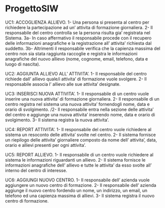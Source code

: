 # ProgettoSIW

UC1: ACCOGLIENZA ALLIEVO.
1- Una persona si presenta al centro per richiedere la partecipazione ad un’ attivita di formazione giornaliera.
2- Il responsabile del centro controlla se la persona risulta gia’ registrata nel Sistema.
3a- In caso affermativo il responsabile procede con il recupero delle informazioni anagrafiche e la registrazione all’ attivita’ richiesta dal suddetto.
3b- Altrimenti il responsabile verifica che la capienza massima del centro non sia stata raggiunta raccoglie e registra le informazioni anagrafiche del nuovo allievo (nome, cognome, email, telefono, data e luogo di nascita).

UC2: AGGIUNTA ALLIEVO ALL’ ATTIVITA’.
1- Il responsabile del centro richiede dall’ allievo quale/i attivita’ di formazione vuole svolgere.
2- Il responsabile associa l’ allievo alle sue attivita’ designate.

UC3: INSERISCI NUOVA ATTIVITA’.
1- Il responsabile di un centro vuole inserire una nuova attivita’ di formazione giornaliera.
2- Il responsabile di un centro registra nel sistema una nuova attivita’ fornendogli nome, data e orario di svolgimento.
/2- Il responsabile entra nella sezione delle attivita’ del centro e aggiunge una nuova attivita’ inserendo nome, data e orario di svolgimento.
3- Il sistema registra la nuova attivita’.

UC4: REPORT ATTIVITA’.
1- Il responsabile del centro vuole richiedere al sistema un resoconto delle attivita’ svolte nel centro.
2- Il sistema fornisce un riepilogo delle attivita’ giornaliere composto da nome dell’ attivita’, data, orario e allievi presenti per ogni attivita’.

UC5: REPORT ALLIEVO.
1- Il responsabile di un centro vuole richiedere al sistema le informazioni riguardanti un allievo.
2- Il sistema fornisce le informazioni anagrafiche dell’ allievo e tutte le attivita’ da esso svolte all’ interno del centro di interesse.

UC6: AGGIUNGI NUOVO CENTRO.
1- Il responsabile dell’ azienda vuole aggiungere un nuovo centro di formazione.
2- Il responsabile dell’ azienda aggiunge il nuovo centro fordendo un nome, un indirizzo, un email, un telefono ed una capienza massima di allievi.
3- Il sistema registra il nuovo centro di formazione.



